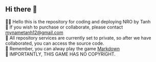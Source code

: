 ## Hi there 👋


🙋‍♀️ Hello this is the repository for coding and deploying NRO by Tanh\
🌈 If you wish to purchase or collaborate, please contact mynametanh12@gmail.com\
🍿 All repository services are currently set to private, so after we have collaborated, you can access the source code.\
🧙 Remember, you can alway play the game [Markdown](https://docs.github.com/github/writing-on-github/getting-started-with-writing-and-formatting-on-github/basic-writing-and-formatting-syntax)\
👀 IMPORTANTLY, THIS GAME HAS NO COPYRIGHT.

